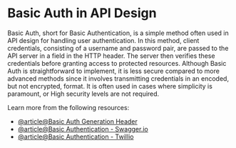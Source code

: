 # Basic Auth in API Design

Basic Auth, short for Basic Authentication, is a simple method often used in API design for handling user authentication. In this method, client credentials, consisting of a username and password pair, are passed to the API server in a field in the HTTP header. The server then verifies these credentials before granting access to protected resources. Although Basic Auth is straightforward to implement, it is less secure compared to more advanced methods since it involves transmitting credentials in an encoded, but not encrypted, format. It is often used in cases where simplicity is paramount, or High security levels are not required.

Learn more from the following resources:

- [@article@Basic Auth Generation Header](https://www.debugbear.com/basic-auth-header-generator)
- [@article@Basic Authentication - Swagger.io](https://swagger.io/docs/specification/authentication/basic-authentication/)
- [@article@Basic Authentication - Twillio](https://www.twilio.com/docs/glossary/what-is-basic-authentication)